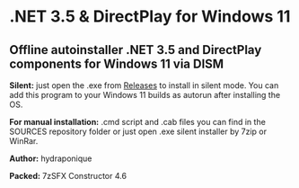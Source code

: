 # .NET 3.5 & DirectPlay for Windows 11
## Offline autoinstaller .NET 3.5 and DirectPlay components for Windows 11 via DISM

**Silent:** just open the .exe from [Releases](https://github.com/hydraponique/.NET-3.5-DirectPlay-for-Windows-11/releases) to install in silent mode. You can add this program to your Windows 11 builds as autorun after installing the OS.

**For manual installation:** .cmd script and .cab files you can find in the SOURCES repository folder or just open .exe silent installer by 7zip or WinRar.

**Author:** hydraponique

**Packed:** 7zSFX Constructor 4.6

